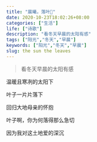```yaml
---
title: "晨曦，落叶🍂"
date: 2020-10-23T18:02:26+08:00
categories: ["生活"]
life: ["诗歌"]
description: "看冬天早晨的太阳有感"
tags: ["阳光","冬天","早晨"]
keywords: ["阳光","冬天","早晨"]
slug: the sun the leaves
---
```


> 看冬天早晨的太阳有感

温暖且寒冽的太阳下

叶子一片片落下

回归大地母亲的怀抱

叶子啊，你为何落得那么急切

因为我对这土地爱的深沉
